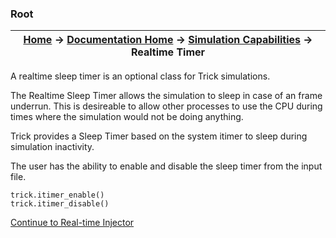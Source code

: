 ### Root

| [Home](/trick) → [Documentation Home](../Documentation-Home) → [Simulation Capabilities](Simulation-Capabilities) → Realtime Timer |
|------------------------------------------------------------------|

A realtime sleep timer is an optional class for Trick simulations.

The Realtime Sleep Timer allows the simulation to sleep in case of an frame underrun.
This is desireable to allow other processes to use the CPU during times where the
simulation would not be doing anything.

Trick provides a Sleep Timer based on the system itimer to sleep during
simulation inactivity.

The user has the ability to enable and disable the sleep timer from the input file.

```
trick.itimer_enable()
trick.itimer_disable()
```

[Continue to Real-time Injector](Realtime-Injector)
